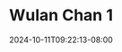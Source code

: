 --- 
title: "Wulan Chan 1"
description: "  bokep Wulan Chan 1     new"
date: 2024-10-11T09:22:13-08:00
file_code: "xamsxpfw4c9v"
draft: false
cover: "wcobbh4sbnwgxzxs.jpg"
tags: ["Wulan", "Chan", "bokep-indo", "bokep-viral", "bokep-ig"]
length: 51
fld_id: "1483180"
foldername: "Aul chan wulan"
categories: ["Aul chan wulan"]
views: 0
---